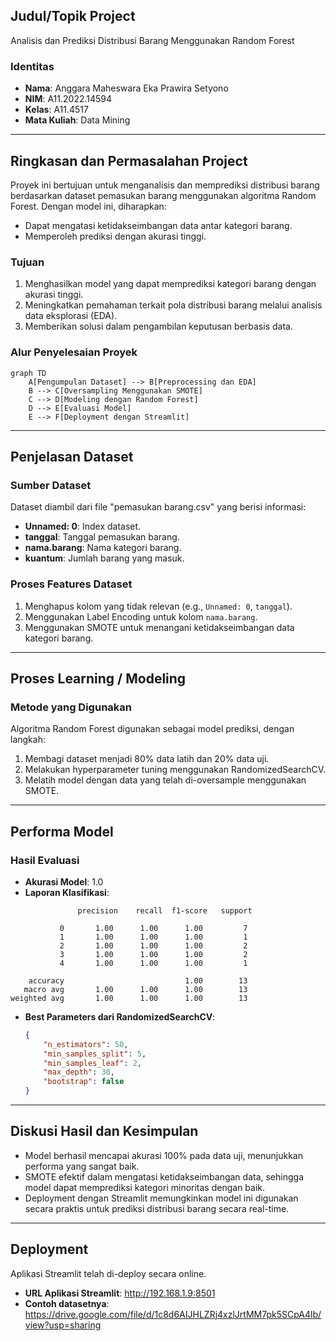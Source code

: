 ## **Judul/Topik Project**
Analisis dan Prediksi Distribusi Barang Menggunakan Random Forest

### **Identitas**
- **Nama**: Anggara Maheswara Eka Prawira Setyono
- **NIM**: A11.2022.14594
- **Kelas**: A11.4517
- **Mata Kuliah**: Data Mining

---

## **Ringkasan dan Permasalahan Project**
Proyek ini bertujuan untuk menganalisis dan memprediksi distribusi barang berdasarkan dataset pemasukan barang menggunakan algoritma Random Forest. Dengan model ini, diharapkan:

- Dapat mengatasi ketidakseimbangan data antar kategori barang.
- Memperoleh prediksi dengan akurasi tinggi.

### **Tujuan**
1. Menghasilkan model yang dapat memprediksi kategori barang dengan akurasi tinggi.
2. Meningkatkan pemahaman terkait pola distribusi barang melalui analisis data eksplorasi (EDA).
3. Memberikan solusi dalam pengambilan keputusan berbasis data.

### **Alur Penyelesaian Proyek**
```mermaid
graph TD
    A[Pengumpulan Dataset] --> B[Preprocessing dan EDA]
    B --> C[Oversampling Menggunakan SMOTE]
    C --> D[Modeling dengan Random Forest]
    D --> E[Evaluasi Model]
    E --> F[Deployment dengan Streamlit]
```

---

## **Penjelasan Dataset**
### **Sumber Dataset**
Dataset diambil dari file "pemasukan barang.csv" yang berisi informasi:

- **Unnamed: 0**: Index dataset.
- **tanggal**: Tanggal pemasukan barang.
- **nama.barang**: Nama kategori barang.
- **kuantum**: Jumlah barang yang masuk.

### **Proses Features Dataset**
1. Menghapus kolom yang tidak relevan (e.g., `Unnamed: 0`, `tanggal`).
2. Menggunakan Label Encoding untuk kolom `nama.barang`.
3. Menggunakan SMOTE untuk menangani ketidakseimbangan data kategori barang.

---

## **Proses Learning / Modeling**
### **Metode yang Digunakan**
Algoritma Random Forest digunakan sebagai model prediksi, dengan langkah:

1. Membagi dataset menjadi 80% data latih dan 20% data uji.
2. Melakukan hyperparameter tuning menggunakan RandomizedSearchCV.
3. Melatih model dengan data yang telah di-oversample menggunakan SMOTE.

---

## **Performa Model**
### **Hasil Evaluasi**
- **Akurasi Model**: 1.0
- **Laporan Klasifikasi**:
```
               precision    recall  f1-score   support

           0       1.00      1.00      1.00         7
           1       1.00      1.00      1.00         1
           2       1.00      1.00      1.00         2
           3       1.00      1.00      1.00         2
           4       1.00      1.00      1.00         1

    accuracy                           1.00        13
   macro avg       1.00      1.00      1.00        13
weighted avg       1.00      1.00      1.00        13
```

- **Best Parameters dari RandomizedSearchCV**:
  ```json
  {
      "n_estimators": 50,
      "min_samples_split": 5,
      "min_samples_leaf": 2,
      "max_depth": 30,
      "bootstrap": false
  }
  ```

---

## **Diskusi Hasil dan Kesimpulan**
- Model berhasil mencapai akurasi 100% pada data uji, menunjukkan performa yang sangat baik.
- SMOTE efektif dalam mengatasi ketidakseimbangan data, sehingga model dapat memprediksi kategori minoritas dengan baik.
- Deployment dengan Streamlit memungkinkan model ini digunakan secara praktis untuk prediksi distribusi barang secara real-time.

---

## **Deployment**
Aplikasi Streamlit telah di-deploy secara online.

- **URL Aplikasi Streamlit**: http://192.168.1.9:8501
- **Contoh datasetnya**: https://drive.google.com/file/d/1c8d6AIJHLZRj4xzlJrtMM7pk5SCpA4lb/view?usp=sharing
